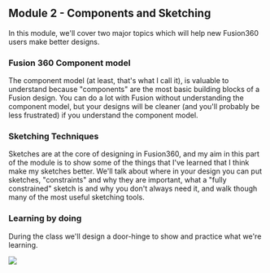 ## Module 2 - Components and Sketching

In this module, we'll cover two major topics which will help new Fusion360 users make better designs.

### Fusion 360 Component model

The component model (at least, that's what I call it), is valuable to understand because "components" are the most basic building blocks of a Fusion design.  You can do a lot with Fusion without  understanding the component model, but your designs will be cleaner (and you'll probably be less frustrated) if you understand the component model.



### Sketching Techniques

Sketches are at the core of designing in Fusion360, and my aim in this part of the module is to show some of the things that I've learned that I think make my sketches better. We'll talk about where in your design you can put sketches, "constraints" and why they are important, what a "fully constrained" sketch is and why you don't always need it, and walk though many of the most useful sketching tools. 



### Learning by doing

During the class we'll design a door-hinge to show and practice what we're learning.

![](https://github.com/mikeabuilder/Fusion360-class/blob/master/2.%20Module%202%20-%20Sketching%20and%20components/Door%20Hinge%20Model.jpg)
